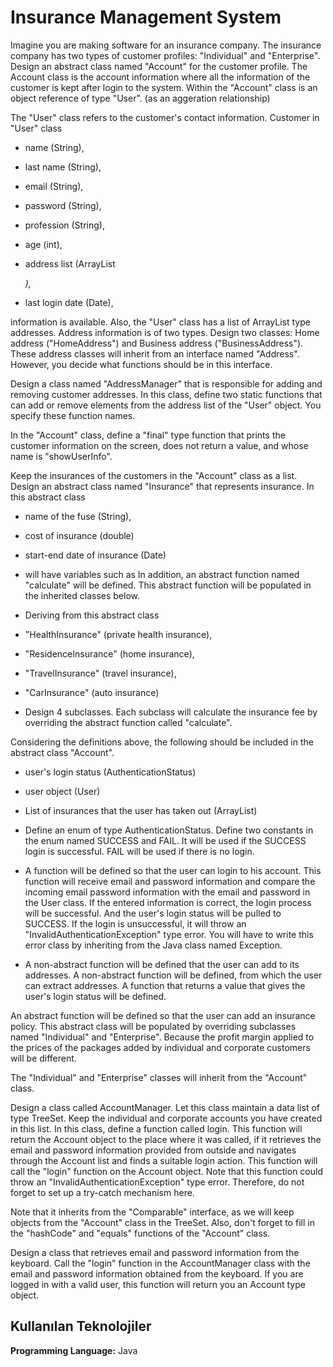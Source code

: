 
# Insurance Management System

Imagine you are making software for an insurance company. The insurance company has two types of customer profiles: "Individual" and "Enterprise". Design an abstract class named "Account" for the customer profile. The Account class is the account information where all the information of the customer is kept after login to the system. Within the "Account" class is an object reference of type "User". (as an aggeration relationship)



The "User" class refers to the customer's contact information. Customer in "User" class



* name (String),


* last name (String),


* email (String),


* password (String),


* profession (String),


* age (int),


* address list (ArrayList<Address>),


* last login date (Date),


information is available. Also, the "User" class has a list of ArrayList type addresses. Address information is of two types. Design two classes: Home address ("HomeAddress") and Business address ("BusinessAddress"). These address classes will inherit from an interface named "Address". However, you decide what functions should be in this interface.



Design a class named "AddressManager" that is responsible for adding and removing customer addresses. In this class, define two static functions that can add or remove elements from the address list of the "User" object. You specify these function names.



In the "Account" class, define a "final" type function that prints the customer information on the screen, does not return a value, and whose name is "showUserInfo".



Keep the insurances of the customers in the "Account" class as a list. Design an abstract class named "Insurance" that represents insurance. In this abstract class



* name of the fuse (String),


* cost of insurance (double)


* start-end date of insurance (Date)


* will have variables such as In addition, an abstract function named "calculate" will be defined. This abstract function will be populated in the inherited classes below.



* Deriving from this abstract class



* "HealthInsurance" (private health insurance),


* "ResidenceInsurance" (home insurance),


* "TravelInsurance" (travel insurance),


* "CarInsurance" (auto insurance)


* Design 4 subclasses. Each subclass will calculate the insurance fee by overriding the abstract function called "calculate".



Considering the definitions above, the following should be included in the abstract class "Account".



* user's login status (AuthenticationStatus)


* user object (User)


* List of insurances that the user has taken out (ArrayList)


* Define an enum of type AuthenticationStatus. Define two constants in the enum named SUCCESS and FAIL. It will be used if the SUCCESS login is successful. FAIL will be used if there is no login.


* A function will be defined so that the user can login to his account. This function will receive email and password information and compare the incoming email password information with the email and password in the User class. If the entered information is correct, the login process will be successful. And the user's login status will be pulled to SUCCESS. If the login is unsuccessful, it will throw an "InvalidAuthenticationException" type error. You will have to write this error class by inheriting from the Java class named Exception.


* A non-abstract function will be defined that the user can add to its addresses. A non-abstract function will be defined, from which the user can extract addresses. A function that returns a value that gives the user's login status will be defined.


An abstract function will be defined so that the user can add an insurance policy. This abstract class will be populated by overriding subclasses named "Individual" and "Enterprise". Because the profit margin applied to the prices of the packages added by individual and corporate customers will be different.


The "Individual" and "Enterprise" classes will inherit from the "Account" class.



Design a class called AccountManager. Let this class maintain a data list of type TreeSet. Keep the individual and corporate accounts you have created in this list. In this class, define a function called login. This function will return the Account object to the place where it was called, if it retrieves the email and password information provided from outside and navigates through the Account list and finds a suitable login action. This function will call the "login" function on the Account object. Note that this function could throw an "InvalidAuthenticationException" type error. Therefore, do not forget to set up a try-catch mechanism here.



Note that it inherits from the "Comparable" interface, as we will keep objects from the "Account" class in the TreeSet. Also, don't forget to fill in the "hashCode" and "equals" functions of the "Account" class.



Design a class that retrieves email and password information from the keyboard. Call the "login" function in the AccountManager class with the email and password information obtained from the keyboard. If you are logged in with a valid user, this function will return you an Account type object.


## Kullanılan Teknolojiler


**Programming Language:** Java

  

  
